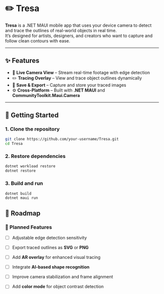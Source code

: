 # ✏️ Tresa

**Tresa** is a .NET MAUI mobile app that uses your device camera to detect and trace the outlines of real-world objects in real time.  
It’s designed for artists, designers, and creators who want to capture and follow clean contours with ease.

---

## ✨ Features
- 📸 **Live Camera View** – Stream real-time footage with edge detection  
- ✏️ **Tracing Overlay** – View and trace object outlines dynamically  
- 💾 **Save & Export** – Capture and store your traced images  
- ⚙️ **Cross-Platform** – Built with **.NET MAUI** and **CommunityToolkit.Maui.Camera**

---

## 🚀 Getting Started

### 1. Clone the repository
```bash
git clone https://github.com/your-username/Tresa.git
cd Tresa
```

### 2. Restore dependencies
```bash
dotnet workload restore
dotnet restore
```

### 3. Build and run
```bash
dotnet build
dotnet maui run
```

## 🧭 Roadmap

### 🎯 Planned Features
- [ ] Adjustable edge detection sensitivity  
- [ ] Export traced outlines as **SVG** or **PNG**  
- [ ] Add **AR overlay** for enhanced visual tracing  
- [ ] Integrate **AI-based shape recognition**  
- [ ] Improve camera stabilization and frame alignment  
- [ ] Add **color mode** for object contrast detection  





